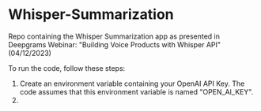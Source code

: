 # Whisper-Summarization
Repo containing the Whisper Summarization app as presented in Deepgrams Webinar: "Building Voice Products with Whisper API" (04/12/2023)

To run the code, follow these steps:

1. Create an environment variable containing your OpenAI API Key. The code assumes that this environment variable is named "OPEN_AI_KEY".
2. 
